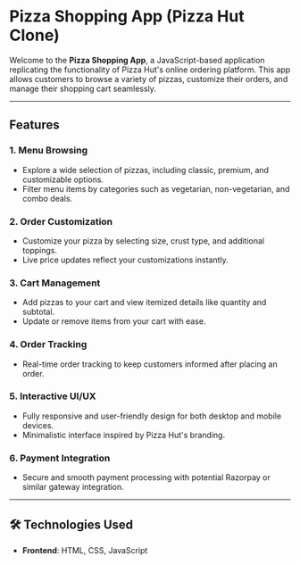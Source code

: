 #  Pizza Shopping App (Pizza Hut Clone)

Welcome to the **Pizza Shopping App**, a JavaScript-based application replicating the functionality of Pizza Hut's online ordering platform. This app allows customers to browse a variety of pizzas, customize their orders, and manage their shopping cart seamlessly.

---

##  Features

### 1. **Menu Browsing**
- Explore a wide selection of pizzas, including classic, premium, and customizable options.
- Filter menu items by categories such as vegetarian, non-vegetarian, and combo deals.

### 2. **Order Customization**
- Customize your pizza by selecting size, crust type, and additional toppings.
- Live price updates reflect your customizations instantly.

### 3. **Cart Management**
- Add pizzas to your cart and view itemized details like quantity and subtotal.
- Update or remove items from your cart with ease.

### 4. **Order Tracking**
- Real-time order tracking to keep customers informed after placing an order.

### 5. **Interactive UI/UX**
- Fully responsive and user-friendly design for both desktop and mobile devices.
- Minimalistic interface inspired by Pizza Hut's branding.

### 6. **Payment Integration**
- Secure and smooth payment processing with potential Razorpay or similar gateway integration.

---

## 🛠️ Technologies Used
- **Frontend**: HTML, CSS, JavaScript
  


